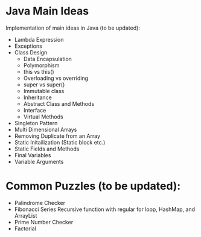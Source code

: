 # Java Main Ideas
Implementation of main ideas in Java (to be updated):

- Lambda Expression
- Exceptions
- Class Design
  - Data Encapsulation
  - Polymorphism
  - this vs this()
  - Overloading vs overriding
  - super vs super()
  - Immutable class
  - Inheritance
  - Abstract Class and Methods
  - Interface
  - Virtual Methods
- Singleton Pattern
- Multi Dimensional Arrays
- Removing Duplicate from an Array
- Static Initailization (Static block etc.)
- Static Fields and Methods
- Final Variables
- Variable Arguments


# Common Puzzles (to be updated):

- Palindrome Checker
- Fibonacci Series Recursive function with regular for loop, HashMap, and ArrayList
- Prime Number Checker
- Factorial
